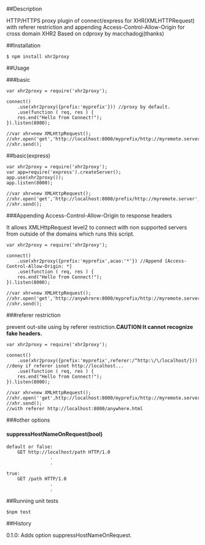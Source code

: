 ##Description

 HTTP/HTTPS proxy plugin of connect/express for XHR(XMLHTTPRequest)
 with referer restriction and appending Access-Control-Allow-Origin for cross domain XHR2
 Based on cdproxy by macchadogj(thanks)

##Installation

	$ npm install xhr2proxy

##Usage

###basic

	var xhr2proxy = require('xhr2proxy');
	
	connect()
		.use(xhr2proxy({prefix:'myprefix'})) //proxy by default.
		.use(function ( req, res ) {
		res.end("Hello from Connect!");
	}).listen(8000);
	
	//var xhr=new XMLHttpRequest();
	//xhr.open('get','http://localhost:8000/myprefix/http://myremote.server',false);
	//xhr.send();

##basic(express)

	var xhr2proxy = require('xhr2proxy');
	var app=require('express').createServer();
	app.use(xhr2proxy());
	app.listen(8000);
	
	//var xhr=new XMLHttpRequest();
	//xhr.open('get','http://localhost:8000/prefix/http://myremote.server',false);
	//xhr.send();


###Appending Access-Control-Allow-Origin to response headers

It allows XMLHttpRequest level2 to connect with non supported servers from outside of the domains which runs this script.

	var xhr2proxy = require('xhr2proxy');
	
	connect()
		.use(xhr2proxy({prefix:'myprefix',acao:'*'}) //Append [Access-Control-Allow-Origin: *]
		.use(function ( req, res ) {
		res.end("Hello from Connect!");
	}).listen(8000);
	
	//var xhr=new XMLHttpRequest();
	//xhr.open('get','http://anywhrere:8000/myprefix/http://myremote.server',false);
	//xhr.send();

###referer restriction

prevent out-site using by referer restriction.__CAUTION:It cannot recognize fake headers.__

	var xhr2proxy = require('xhr2proxy');
	
	connect()
		.use(xhr2proxy({prefix:'myprefix',referer:/^http:\/\/localhost/})) //deny if referer isnot http://localhost...
		.use(function ( req, res ) {
		res.end("Hello from Connect!");
	}).listen(8000);
	
	//var xhr=new XMLHttpRequest();
	//xhr.open(''get',http://localhost:8000/myprefix/http://myremote.server',false);
	//xhr.send();
	//with referer http://localhost:8000/anywhere.html

###other options

#### suppressHostNameOnRequest(bool)

	default or false:
		GET http://localhost/path HTTP/1.0
					.
					.

	true:
		GET /path HTTP/1.0
					.
					.

##Running unit tests

	$npm test

##History

0.1.0: Adds option suppressHostNameOnRequest.
